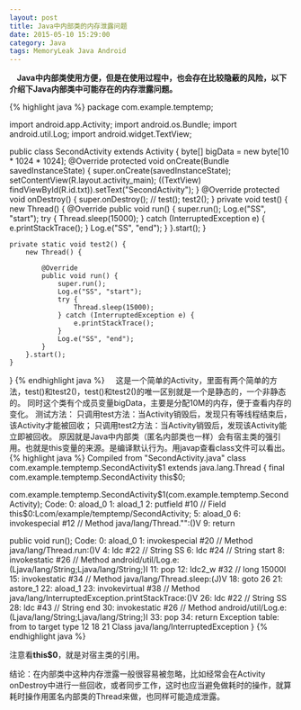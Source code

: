 ```yaml
---
layout: post
title: Java中内部类的内存泄露问题
date: 2015-05-10 15:29:00
category: Java
tags: MemoryLeak Java Android
---
```

**&nbsp;&nbsp;&nbsp;&nbsp;Java中内部类使用方便，但是在使用过程中，也会存在比较隐蔽的风险，以下介绍下Java内部类中可能存在的内存泄露问题。**    
<!--more-->
{% highlight java %}
package com.example.temptemp;

import android.app.Activity;
import android.os.Bundle;
import android.util.Log;
import android.widget.TextView;

public class SecondActivity extends Activity {
    byte[] bigData = new byte[10 * 1024 * 1024];
    @Override
    protected void onCreate(Bundle savedInstanceState) {
        super.onCreate(savedInstanceState);
        setContentView(R.layout.activity_main);
        ((TextView) findViewById(R.id.txt)).setText("SecondActivity");
    }
    @Override
    protected void onDestroy() {
        super.onDestroy();
        // test();
        test2();
    }
    private void test() {
        new Thread() {
            @Override
            public void run() {
                super.run();
                Log.e("SS", "start");
                try {
                    Thread.sleep(15000);
                } catch (InterruptedException e) {
                    e.printStackTrace();
                }
                Log.e("SS", "end");
            }
        }.start();
    }


    private static void test2() {
        new Thread() {

            @Override
            public void run() {
                super.run();
                Log.e("SS", "start");
                try {
                    Thread.sleep(15000);
                } catch (InterruptedException e) {
                    e.printStackTrace();
                }
                Log.e("SS", "end");
            }
        }.start();
    }
}
{% endhighlight java %}
&nbsp;&nbsp;&nbsp;&nbsp;这是一个简单的Activity，里面有两个简单的方法，test()和test2()，test()和test2()的唯一区别就是一个是静态的，一个非静态的。
同时这个类有个成员变量bigData，主要是分配10M的内存，便于查看内存的变化。
测试方法：
只调用test方法：当Activity销毁后，发现只有等线程结束后，该Activity才能被回收；
只调用test2方法：当Activity销毁后，发现该Activity能立即被回收。
原因就是Java中内部类（匿名内部类也一样）会有宿主类的强引用。也就是this变量的来源。是编译默认行为。用javap查看class文件可以看出。
{% highlight java %}
Compiled from "SecondActivity.java"
class com.example.temptemp.SecondActivity$1 extends java.lang.Thread {
  final com.example.temptemp.SecondActivity this$0;

  com.example.temptemp.SecondActivity$1(com.example.temptemp.SecondActivity);
    Code:
       0: aload_0
       1: aload_1
       2: putfield      #10                 // Field this$0:Lcom/example/temptemp/SecondActivity;
       5: aload_0
       6: invokespecial #12                 // Method java/lang/Thread."<init>":()V
       9: return

  public void run();
    Code:
       0: aload_0
       1: invokespecial #20                 // Method java/lang/Thread.run:()V
       4: ldc           #22                 // String SS
       6: ldc           #24                 // String start
       8: invokestatic  #26                 // Method android/util/Log.e:(Ljava/lang/String;Ljava/lang/String;)I
      11: pop
      12: ldc2_w        #32                 // long 15000l
      15: invokestatic  #34                 // Method java/lang/Thread.sleep:(J)V
      18: goto          26
      21: astore_1
      22: aload_1
      23: invokevirtual #38                 // Method java/lang/InterruptedException.printStackTrace:()V
      26: ldc           #22                 // String SS
      28: ldc           #43                 // String end
      30: invokestatic  #26                 // Method android/util/Log.e:(Ljava/lang/String;Ljava/lang/String;)I
      33: pop
      34: return
    Exception table:
       from    to  target type
          12    18    21   Class java/lang/InterruptedException
}
{% endhighlight java %}  

注意看**this$0**，就是对宿主类的引用。

结论：在内部类中这种内存泄露一般很容易被忽略，比如经常会在Activity onDestroy中进行一些回收，或者同步工作，这时也应当避免做耗时的操作，就算耗时操作用匿名内部类的Thread来做，也同样可能造成泄露。
